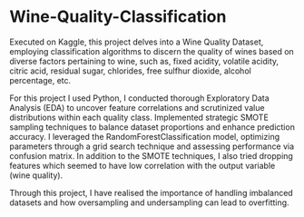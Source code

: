 # Wine-Quality-Classification

Executed on Kaggle, this project delves into a Wine Quality Dataset, employing classification algorithms to discern the quality of wines based on diverse factors pertaining to wine, such as, fixed acidity, volatile acidity, citric acid, residual sugar, chlorides, free sulfhur dioxide, alcohol percentage, etc. 

For this project I used Python, I conducted thorough Exploratory Data Analysis (EDA) to uncover feature correlations and scrutinized value distributions within each quality class. Implemented strategic SMOTE sampling techniques to balance dataset proportions and enhance prediction accuracy. I leveraged the RandomForestClassification model, optimizing parameters through a grid search technique and assessing performance via confusion matrix. In addition to the SMOTE techniques, I also tried dropping features which seemed to have low correlation with the output variable (wine quality). 

Through this project, I have realised the importance of handling imbalanced datasets and how oversampling and undersampling can lead to overfitting. 
